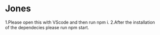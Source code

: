 # Jones
1.Please open this with VScode and then run npm i.
2.After the installation of the dependecies please run npm start.

